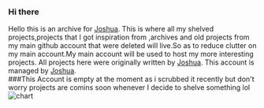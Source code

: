 ### Hi there 
Hello this is an archive for [Joshua](https://github.com/jjoshuaa). This is where all my shelved projects,projects that  I got  inspiration from ,archives and old projects from my main github account that were deleted  will live.So as to reduce clutter on my main account.My main account will be used to host my more interesting projects.
All projects here were originally written by [Joshua](https://github.com/jjoshuaa).
This account is managed by [Joshua](https://github.com/jjoshuaa).<br>
###This Account is empty at the moment as i scrubbed it recently but don't worry projects are comins soon whenever I decide to shelve something lol
![chart](https://user-images.githubusercontent.com/91624052/139585124-c8790d68-9fd3-4108-845c-5e44f1589bf3.png)
